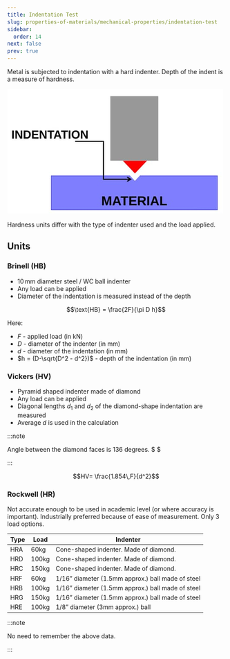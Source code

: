 ```yaml
---
title: Indentation Test
slug: properties-of-materials/mechanical-properties/indentation-test
sidebar:
  order: 14
next: false
prev: true
---
```


Metal is subjected to indentation with a hard indenter. Depth of the indent is a
measure of hardness.

![Indentation Test](./images/indentation-test.jpg)

Hardness units differ with the type of indenter used and the load applied.

## Units

### Brinell (HB)

- $10\,\text{mm}$ diameter steel / WC ball indenter
- Any load can be applied
- Diameter of the indentation is measured instead of the depth

```math
\text{HB} = \frac{2F}{\pi D h}
```

Here:

- $F$ - applied load (in $\text{kN}$)
- $D$ - diameter of the indenter (in $\text{mm}$)
- $d$ - diameter of the indentation (in $\text{mm}$)
- $h = (D-\sqrt{D^2 - d^2})$ - depth of the indentation (in $\text{mm}$)

### Vickers (HV)

- Pyramid shaped indenter made of diamond
- Any load can be applied
- Diagonal lengths $d_1$ and $d_2$ of the diamond-shape indentation are measured
- Average $d$ is used in the calculation

:::note

Angle between the diamond faces is $136$ degrees. $ $

:::

```math
HV= \frac{1.854\,F}{d^2}
```

### Rockwell (HR)

Not accurate enough to be used in academic level (or where accuracy is
important). Industrially preferred because of ease of measurement. Only 3 load
options.

| Type | Load  | Indenter                                          |
| ---- | ----- | ------------------------------------------------- |
| HRA  | 60kg  | Cone-shaped indenter. Made of diamond.            |
| HRD  | 100kg | Cone-shaped indenter. Made of diamond.            |
| HRC  | 150kg | Cone-shaped indenter. Made of diamond.            |
| HRF  | 60kg  | 1/16” diameter (1.5mm approx.) ball made of steel |
| HRB  | 100kg | 1/16” diameter (1.5mm approx.) ball made of steel |
| HRG  | 150kg | 1/16” diameter (1.5mm approx.) ball made of steel |
| HRE  | 100kg | 1/8” diameter (3mm approx.) ball                  |

:::note

No need to remember the above data.

:::
